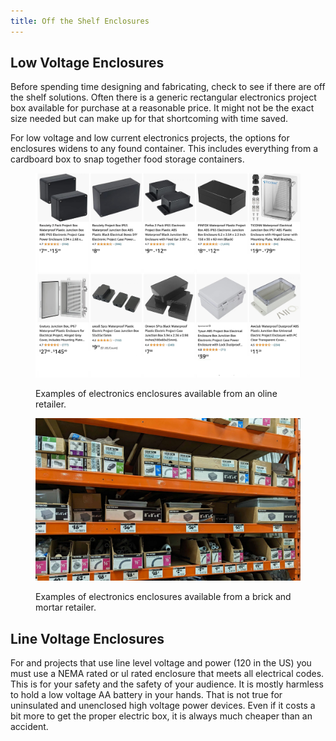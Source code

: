 ```yaml
---
title: Off the Shelf Enclosures
---
```


## Low Voltage Enclosures

Before spending time designing and fabricating, check to see if there are off the shelf solutions. Often there is a generic rectangular electronics project box available for purchase at a reasonable price. It might not be the exact size needed but can make up for that shortcoming with time saved.

For low voltage and low current electronics projects, the options for enclosures widens to any found container. This includes everything from a cardboard box to snap together food storage containers.

<div class="two-column-grid">

<figure>

[![Off the Shelf Electronics Enclosures Online Retailer](attachments/2023-electronics-enclosures-online-retailer.jpg)](attachments/2023-electronics-enclosures-online-retailer.png)

<figcaption>

Examples of electronics enclosures available from an oline retailer.

</figcaption>
</figure>

<figure>

[![Off the Shelf Electronics Enclosures Online Retailer](attachments/2023-big-box-electrical-enclosures.jpg)](attachments/2023-big-box-electrical-enclosures.jpg)

<figcaption>

Examples of electronics enclosures available from a brick and mortar retailer.

</figcaption>
</figure>

</div>

## Line Voltage Enclosures

For and projects that use line level voltage and power (120 in the US) you must use a NEMA rated or ul rated enclosure that meets all electrical codes. This is for your safety and the safety of your audience. It is mostly harmless to hold a low voltage AA battery in your hands. That is not true for uninsulated and unenclosed high voltage power devices. Even if it costs a bit more to get the proper electric box, it is always much cheaper than an accident.
